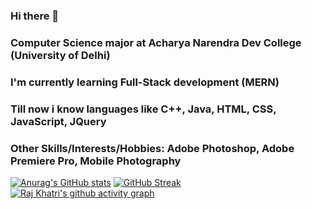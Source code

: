 ### Hi there 👋
### Computer Science major at Acharya Narendra Dev College (University of Delhi)
### I'm currently learning Full-Stack development (MERN)
### Till now i know languages like C++, Java, HTML, CSS, JavaScript, JQuery
### Other Skills/Interests/Hobbies: Adobe Photoshop, Adobe Premiere Pro, Mobile Photography
[![Anurag's GitHub stats](https://github-readme-stats.vercel.app/api?username=khatrijiraj&title_color=FB8C01)](https://github.com/anuraghazra/github-readme-stats)
[![GitHub Streak](http://github-readme-streak-stats.herokuapp.com?user=khatrijiraj&hide_border=true&date_format=j%20M%5B%20Y%5D)](https://git.io/streak-stats)
[![Raj Khatri's github activity graph](https://activity-graph.herokuapp.com/graph?username=khatrijiraj&bg_color=ffffff&color=000000&line=FB8C01&point=FB8C01&area_color=FB8C01&area=true&hide_border=true)](https://github.com/ashutosh00710/github-readme-activity-graph)
<!--
**khatrijiraj/khatrijiraj** is a ✨ _special_ ✨ repository because its `README.md` (this file) appears on your GitHub profile.

Here are some ideas to get you started:

- 🔭 I’m currently working on ...
- 🌱 I’m currently learning ...
- 👯 I’m looking to collaborate on ...
- 🤔 I’m looking for help with ...
- 💬 Ask me about ...
- 📫 How to reach me: ...
- 😄 Pronouns: ...
- ⚡ Fun fact: ...
-->
